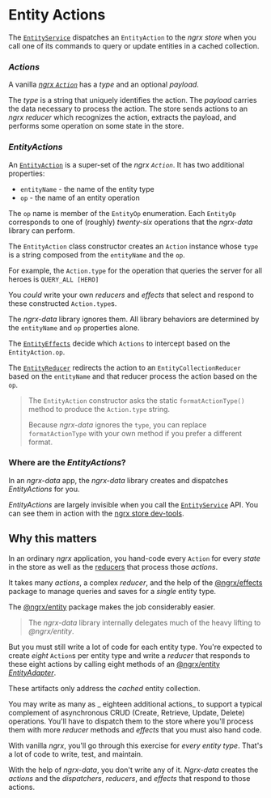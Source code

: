 # Entity Actions

The [`EntityService`](entity-service.md) dispatches an `EntityAction` to the _ngrx store_ when you call one of its commands to query or update entities in a cached collection.

### _Actions_

A vanilla
[_ngrx `Action`_](https://github.com/ngrx/platform/blob/master/docs/store/actions.md)
has a _type_ and an optional _payload_.

The _type_ is a string that uniquely identifies the action.
The _payload_ carries the data necessary to process the action.
The store sends actions to an _ngrx reducer_ which recognizes the action, extracts the payload, and performs some operation on some state in the store.

### _EntityActions_
An [`EntityAction`](../lib/src/entity.actions.ts) is a super-set of the _ngrx `Action`_.
It has two additional properties:
* `entityName` - the name of the entity type
* `op` - the name of an entity operation

The `op` name is member of the `EntityOp` enumeration.
Each `EntityOp` corresponds to one of (roughly) _twenty-six_ operations
that the _ngrx-data_ library can perform.

The `EntityAction` class constructor creates an `Action` instance 
whose `type` is a string composed from the `entityName`
and the `op`.

For example, the `Action.type` for the operation that queries the server for all heroes is `QUERY_ALL [HERO]`

You _could_ write your own _reducers_ and _effects_ that select and respond to these constructed `Action.type`s.

The _ngrx-data_ library ignores them.
All library behaviors are determined by the `entityName` and `op` properties alone.

The [`EntityEffects`](../lib/src/entity.effects.ts) decide which `Actions` to intercept based on the `EntityAction.op`.

The [`EntityReducer`](../lib/src/entity.reducer.ts) redirects the action to an `EntityCollectionReducer` based on the `entityName` and that reducer 
process the action based on the `op`.


>The `EntityAction` constructor asks the static `formatActionType()` method to
>produce the `Action.type` string.
>
>Because _ngrx-data_ ignores the `type`, you can replace `formatActionType` with your own method if you prefer a different format.

### Where are the _EntityActions_?

In an _ngrx-data_ app, the _ngrx-data_ library creates and dispatches _EntityActions_ for you.

_EntityActions_ are largely invisible when you call the [`EntityService`](entity-service.md) API. 
You can see them in action with the
[ngrx store dev-tools](https://github.com/ngrx/platform/tree/master/docs/store-devtools).

## Why this matters

In an ordinary _ngrx_ application, you hand-code every `Action` for every _state_ in the store 
as well as the [reducers](https://github.com/ngrx/platform/blob/master/docs/store/actions.md#action-reducers) 
that process those _actions_.

It takes many _actions_, a complex _reducer_, and the help of the [@ngrx/effects](https://github.com/ngrx/platform/blob/master/docs/effects/README.md) package to manage queries and saves for a _single_ entity type.

The [@ngrx/entity](https://github.com/ngrx/platform/blob/master/docs/entity/README.md) package makes the job considerably easier.

>The _ngrx-data_ library internally delegates much of the heavy lifting to _@ngrx/entity_. 

But you must still write a lot of code for each entity type.
You're expected to create _eight_ `Action`s per entity type and 
write a _reducer_ that responds to these eight actions by calling eight methods of an [@ngrx/entity _EntityAdapter_](https://github.com/ngrx/platform/blob/master/docs/entity/adapter.md#adapter-collection-methods).

These artifacts only address the _cached_ entity collection. 

You may write as many as _ eighteen additional actions_ to support a typical complement of asynchronous CRUD (Create, Retrieve, Update, Delete) operations. You'll have to dispatch them to the store where you'll process them with more _reducer_ methods and _effects_ that you must also hand code.

With vanilla _ngrx_, you'll go through this exercise for _every entity type_.
That's a lot of code to write, test, and maintain.

With the help of _ngrx-data_, you don't write any of it.
_Ngrx-data_ creates the _actions_ and the _dispatchers_, _reducers_, and _effects_ that respond to those actions.
